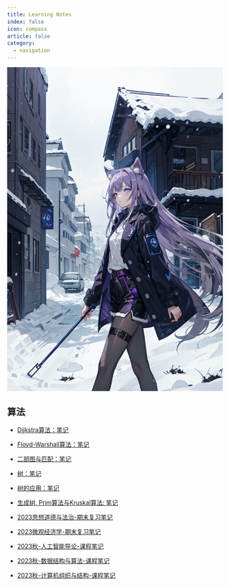 ```yaml
---
title: Learning Notes
index: false
icon: compass
article: false
category:
  - navigation
---
```


<!-- more -->

![好看的](/assets/imgs/bgs/(29).png)
## 算法

- [Dijkstra算法：笔记](dijkstra_notes.md)
- [Floyd-Warshall算法：笔记](floyd_warshall_notes.md)
- [二部图与匹配：笔记](bipartite_graph_and_perfect_match.md)
- [树：笔记](trees.md)
- [树的应用：笔记](trees_applications.md)
- [生成树, Prim算法与Kruskal算法: 笔记](spanning_tree.md)
- [2023思想道德与法治-期末复习笔记](moral_politics_notes.md)
- [2023微观经济学-期末复习笔记](micro_economics.md)

- [2023秋-人工智能导论-课程笔记](./ai_notes/catalogue.md)
- [2023秋-数据结构与算法-课程笔记](./ds_notes/catalogue.md)
- [2023秋-计算机组织与结构-课程笔记](./co_notes/catalogue.md)
